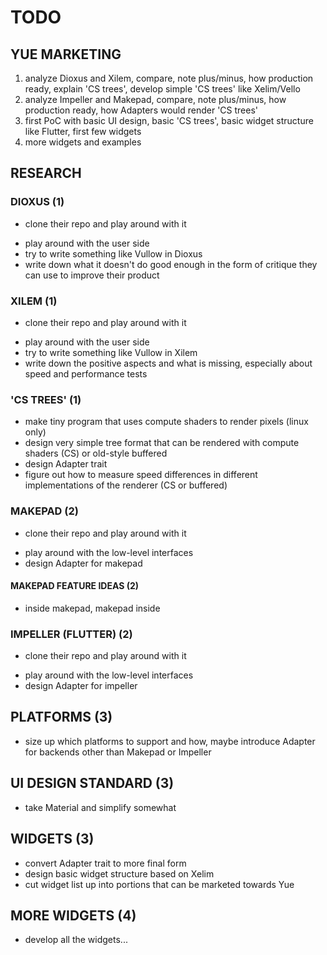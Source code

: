 # TODO

## YUE MARKETING

1. analyze Dioxus and Xilem, compare, note plus/minus, how production ready, explain 'CS trees', develop simple 'CS trees' like Xelim/Vello
2. analyze Impeller and Makepad, compare, note plus/minus, how production ready, how Adapters would render 'CS trees'
3. first PoC with basic UI design, basic 'CS trees', basic widget structure like Flutter, first few widgets
4. more widgets and examples

## RESEARCH

### DIOXUS (1)

+ clone their repo and play around with it
- play around with the user side
- try to write something like Vullow in Dioxus
- write down what it doesn't do good enough in the form of critique they can use to improve their product

### XILEM (1)

+ clone their repo and play around with it
- play around with the user side
- try to write something like Vullow in Xilem
- write down the positive aspects and what is missing, especially about speed and performance tests

### 'CS TREES' (1)

- make tiny program that uses compute shaders to render pixels (linux only)
- design very simple tree format that can be rendered with compute shaders (CS) or old-style buffered
- design Adapter trait
- figure out how to measure speed differences in different implementations of the renderer (CS or buffered)

### MAKEPAD (2)

+ clone their repo and play around with it
- play around with the low-level interfaces
- design Adapter for makepad

#### MAKEPAD FEATURE IDEAS (2)

- inside makepad, makepad inside

### IMPELLER (FLUTTER) (2)

+ clone their repo and play around with it
- play around with the low-level interfaces
- design Adapter for impeller

## PLATFORMS (3)

- size up which platforms to support and how, maybe introduce Adapter for backends other than Makepad or Impeller

## UI DESIGN STANDARD (3)

- take Material and simplify somewhat

## WIDGETS (3)

- convert Adapter trait to more final form
- design basic widget structure based on Xelim
- cut widget list up into portions that can be marketed towards Yue

## MORE WIDGETS (4)

- develop all the widgets...
